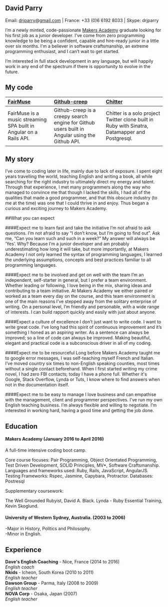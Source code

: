 ## David Parry

Email: drjparry@gmail.com | France: +33 (0)6 6192 8033 | Skype: drjparry

I’m a newly minted, code-passionate [Makers Academy](http://www.makersacademy.com/employers/) graduate looking for his first job as a junior developer. I’ve come from zero programming knowledge to be being a confident, capable and hire-ready junior in a little over six months. I'm a believer in software craftsmanship, an extreme programming enthusiast, and I can’t wait to get started.

I’m interested in full stack development in any language, but will happily work in any end of the spectrum if there is opportunity to evolve in the future.

## My code

|[FairMuse](https://github.com/drjparry/fairMuse) | [Github-creep](https://github.com/drjparry/github-creep) | [Chitter](https://github.com/drjparry/chitter-challenge) |
|:-------- |:--------|:--------|
| FairMuse is a music streaming SPA built in Angular on a Rails API. | Github-creep is a creepy search engine for Github users built in Angular using the Github API. | Chitter is a solo project Twitter clone built in Ruby with Sinatra, Datamapper and Postgresql. |

## My story

I’ve come to coding later in life, mainly due to lack of exposure. I spent eight years travelling the world, teaching English and writing a book, all while searching for the right industry to ultimately direct my energy and talent. Through that experience, I met many programmers along the way who managed to convince me that though I lacked the skills, I had all of the qualities that made a good programmer, and that this obscure industry (to me at the time) was one that I could thrive in and enjoy. Thus began a curious and exciting journey to Makers Academy.

##What you can expect

####Expect me to learn fast and take the initiative
I’m not afraid to ask questions. I’m not afraid to say “I don’t know, but I’m going to find out”. Ask me, “Can you learn such and such in a week?” My answer will always be ‘Yes’. Why? Because I’m a junior developer and am probably underestimating how long it will take, but more importantly, at Makers Academy I not only learned the syntax of programming languages, I learned the underlying assumptions, concepts and best practices familiar to all programming languages.

####Expect me to be involved and get on well with the team
I’m an independent, self-starter in general, but I prefer a team environment. Whether leading or following, I love being in the mix, sharing ideas and contributing to a team initiative. At Makers Academy we either paired or worked as a team every day on the course, and this team environment is one of the main reasons I’ve stepped away from the solitary enterprise of writing. On a personal level, I’m friendly and personable, with a wide range of interests. I can build rapport quickly and easily with just about anyone.

####Expect a culture of excellence
I don’t just want to write code. I want to write great code. I’ve long had this spirit of continuous improvement and it’s something I honed as an aspiring writer. As a sentence can always be improved; so a line of code can always be improved. Making beautiful, elegant and practical code is a subconscious driver in all of my coding.

####Expect me to be resourceful
Long before Makers Academy taught me to google error messages, I was self-teaching myself French and Italian. I’ve moved country six times to non-English speaking counties, most times without a single contact beforehand. When I first started writing my crime novel, I had zero FBI contacts; today I have a phone full. Whether it's Google, Stack Overflow, Lynda or Tuts, I know where to find answers when not in the documentation itself.

####Expect me to be easy to manage
I love business and can empathise with the management, client and programmer perspectives. I’ve run my own English teaching business. I’m always flexible and willing to negotiate. I’m interested in working hard, having a good time and getting the job done.

## Education

#### Makers Academy (January 2016 to April 2016)

A full-time intensive coding boot camp.

Core course focuses: Pair Programming, Object Orientated Programming, Test Driven Development, SOLID Principles, MV*, Software Craftsmanship.  
Languages and frameworks used: Ruby, Rails, JavaScript, AngularJS.
Testing Frameworks: Rspec, Jasmine, Capybara, Protractor.
Databases: Postresql

Supplementary coursework:

The Well Grounded Rubyist, David A. Black.
Lynda - Ruby Essential Training, Kevin Skoglund.

#### University of Western Sydney, Australia. (2003 to 2006)

-Major in History, Politics and Philosophy.  
-Minor in English.

## Experience

**Dave's English Coaching** - Nice, France (2014 to 2016)  
*English coach*  
**Nkids** - Icheon, South Korea (2010 to 2011)  
*English teacher*  
**Dawson Group** - Parma, Italy (2008 to 2009)  
*English teacher*  
**NOVA Corp** - Osaka, Japan (2007)  
*English teacher*


